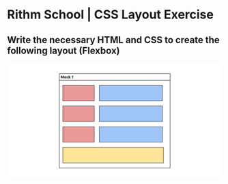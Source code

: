 # Rithm School | CSS Layout Exercise
## Write the necessary HTML and CSS to create the following layout (Flexbox)
![CSS Layout Exercise - Flexbox](./design/flexbox.png)
